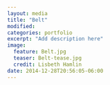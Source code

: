 ```yaml
---
layout: media
title: "Belt"
modified:
categories: portfolio
excerpt: "Add description here"
image:
  feature: Belt.jpg
  teaser: Belt-tease.jpg
  credit: Lisbeth Hamlin
date: 2014-12-28T20:56:05-06:00
---
```


